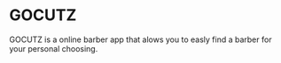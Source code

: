 # GOCUTZ
GOCUTZ is a online barber app that alows you to easly find a barber for your personal choosing.
